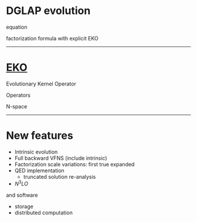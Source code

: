 # DGLAP evolution

equation

factorization formula with explicit EKO

---

# [EKO](https://github.com/NNPDF/eko)

Evolutionary Kernel Operator

Operators

N-space

---

# New features

- Intrinsic evolution
- Full backward VFNS (include intrinsic)
- Factorization scale variations: first true expanded
- QED implementation
  - truncated solution re-analysis
- $N^3LO$

and software

- storage
- distributed computation
